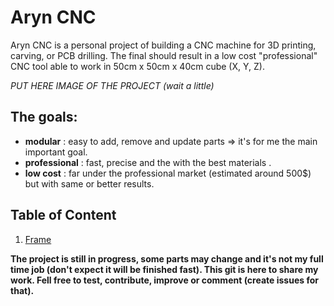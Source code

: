 # Aryn CNC

Aryn CNC is a personal project of building a CNC machine for 3D printing, carving, or PCB drilling.
The final should result in a low cost "professional" CNC tool able to work in 50cm x 50cm x 40cm cube (X, Y, Z).

*PUT HERE IMAGE OF THE PROJECT (wait a little)*

## The goals:
* **modular** : easy to add, remove and update parts => it's for me the main important goal.
* **professional** : fast, precise and the with the best materials .
* **low cost** : far under the professional market (estimated around 500$) but with same or better results.

## Table of Content
1. [Frame](./documentation/frame/README.md)


**The project is still in progress, some parts may change and it's not my full time job (don't expect it will be finished fast). This git is here to share my work. Fell free to test, contribute, improve or comment (create issues for that).**

